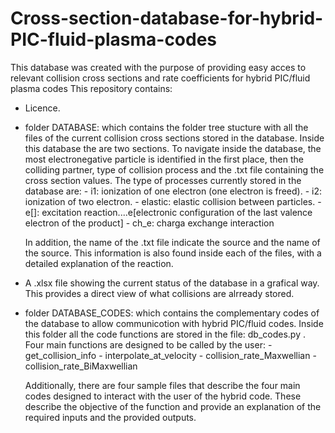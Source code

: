 # Cross-section-database-for-hybrid-PIC-fluid-plasma-codes
This database was created with the purpose of providing easy acces to relevant collision cross sections and rate coefficients for hybrid PIC/fluid plasma codes
This repository contains: 

- Licence.

- folder DATABASE: which contains the folder tree stucture with all the files of the current collision cross sections stored in the database. Inside this database the are two sections. To navigate inside the database, the most electronegative particle is identified in the first place, then the colliding partner, type of collision process and the .txt file containing the cross section values. The type of processes currently stored in the database are: 
          - i1: ionization of one electron (one electron is freed).
          - i2: ionization of two electron.
          - elastic: elastic collision between particles.
          - e[]: excitation reaction....e[electronic configuration of the last valence electron of the product]
          - ch_e: charga exchange interaction
          
   In addition, the name of the .txt file indicate the source and the name of the source. This information is also found inside each of the files, with a detailed explanation of the reaction.
       
- A .xlsx file showing the current status of the database in a grafical way. This provides a direct view of what collisions are alrready stored.

- folder DATABASE_CODES: which contains the complementary codes of the database to allow communicotion with hybrid PIC/fluid codes. Inside this folder all the code functions are stored in the file: db_codes.py . Four main functions are designed to be called by the user:                 - get_collision_info
        - interpolate_at_velocity
        - collision_rate_Maxwellian
        - collision_rate_BiMaxwellian
        
   Additionally, there are four sample files that describe the four main codes designed to interact with the user of the hybrid code. These describe the objective of the function and provide an explanation of the required inputs and the provided outputs.
